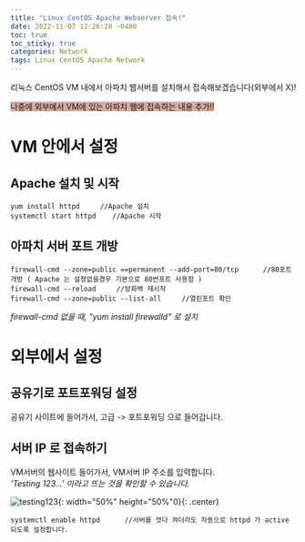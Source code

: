 ```yaml
---
title: "Linux CentOS Apache Webserver 접속!"
date: 2022-11-07 12:26:28 -0400
toc: true
toc_sticky: true
categories: Network
tags: Linux CentOS Apache Network
---
```


리눅스 CentOS VM 내에서 아파치 웹서버를 설치해서 접속해보겠습니다(외부에서 X)!   

<span style="background-color: #d6aa9c">나중에 외부에서 VM에 있는 아파치 웹에 접속하는 내용 추가!!</span>   

# VM 안에서 설정
## Apache 설치 및 시작

```
yum install httpd     //Apache 설치
systemctl start httpd    //Apache 시작
```

## 아파치 서버 포트 개방
```
firewall-cmd --zone=public ==permanent --add-port=80/tcp      //80포트 개방 ( Apache 는 설정없을경우 기본으로 80번포트 사용함 )
firewall-cmd --reload     //방화벽 재시작
firewall-cmd --zone=public --list-all     //열린포트 확인
```
*firewall-cmd 없을 때, "yum install firewalld" 로 설치*

# 외부에서 설정

## 공유기로 포트포워딩 설정
공유기 사이트에 들어가서, 고급 -> 포트포워딩 으로 들어갑니다.

## 서버 IP 로 접속하기

VM서버의 웹사이트 들어가서, VM서버 IP 주소를 입력합니다.<br>
*'Testing 123...' 이라고 뜨는 것을 확인할 수 있습니다.*

![testing123](https://user-images.githubusercontent.com/80401520/200511614-a8338314-b637-49b9-acfb-5e1a9c40b487.jpg){: width="50%" height="50%"0}{: .center}

```
systemctl enable httpd      //서버를 껏다 켜더라도 자동으로 httpd 가 active 되도록 설정합니다.
```
